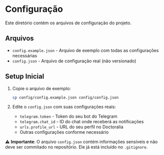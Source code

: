 # Configuração

Este diretório contém os arquivos de configuração do projeto.

## Arquivos

- `config.example.json` - Arquivo de exemplo com todas as configurações necessárias
- `config.json` - Arquivo de configuração real (não versionado)

## Setup Inicial

1. Copie o arquivo de exemplo:

   ```bash
   cp config/config.example.json config/config.json
   ```

2. Edite o `config.json` com suas configurações reais:
   - `telegram.token` - Token do seu bot do Telegram
   - `telegram.chat_id` - ID do chat onde receberá as notificações
   - `urls.profile_url` - URL do seu perfil no Doctoralia
   - Outras configurações conforme necessário

⚠️ **Importante**: O arquivo `config.json` contém informações sensíveis e não deve ser commitado no repositório. Ele já está incluído no `.gitignore`.
